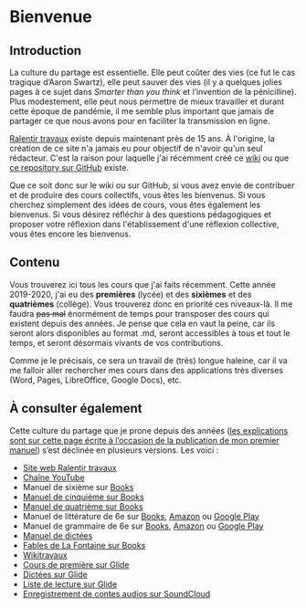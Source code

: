 # Bienvenue

## Introduction

La culture du partage est essentielle. Elle peut coûter des vies (ce fut le cas tragique d’Aaron Swartz), elle peut sauver des vies (il y a quelques jolies pages à ce sujet dans *Smarter than you think* et l’invention de la pénicilline). Plus modestement, elle peut nous permettre de mieux travailler et durant cette époque de pandémie, il me semble plus important que jamais de partager ce que nous avons pour en faciliter la transmission en ligne.

[Ralentir travaux](https://www.ralentirtravaux.com/) existe depuis maintenant près de 15 ans. À l'origine, la création de ce site n'a jamais eu pour objectif de n'avoir qu'un seul rédacteur. C'est la raison pour laquelle j'ai récemment créé ce [wiki](https://www.ralentirtravaux.com/w/index.php?title=Accueil) ou que [ce repository sur GitHub](https://github.com/YannHY/cours) existe.

Que ce soit donc sur le wiki ou sur GitHub, si vous avez envie de contribuer et de produire des cours collectifs, vous êtes les bienvenus. Si vous cherchez simplement des idées de cours, vous êtes également les bienvenus. Si vous désirez réfléchir à des questions pédagogiques et proposer votre réflexion dans l'établissement d'une réflexion collective, vous êtes encore les bienvenus.

## Contenu

Vous trouverez ici tous les cours que j'ai faits récemment. Cette année 2019-2020, j'ai eu des **premières** (lycée) et des **sixièmes** et des **quatrièmes** (collège). Vous trouverez donc en priorité ces niveaux-là. Il me faudra ~~pas mal~~ énormément de temps pour transposer des cours qui existent depuis des années. Je pense que cela en vaut la peine, car ils seront alors disponibles au format .md, seront accessibles à tous et tout le temps, et seront désormais vivants de vos contributions.

Comme je le précisais, ce sera un travail de (très) longue haleine, car il va me falloir aller rechercher mes cours dans des applications très diverses (Word, Pages, LibreOffice, Google Docs), etc.

## À consulter également

Cette culture du partage que je prone depuis des années ([les explications sont sur cette page écrite à l’occasion de la publication de mon premier manuel](https://www.ralentirtravaux.com/le_blog/un-manuel-libre-et-gratuit-pour-ipad/)) s’est déclinée en plusieurs versions. Les voici :

- [Site web Ralentir travaux](https://www.ralentirtravaux.com/)
- [Chaîne YouTube](https://www.youtube.com/user/smuuurff)
- Manuel de sixième sur [Books](https://books.apple.com/gb/book/manuel-de-sixi%C3%A8me/id690479845)
- [Manuel de cinquième sur Books](https://books.apple.com/gb/book/manuel-de-cinqui%C3%A8me/id936905845)
- [Manuel de quatrième sur Books](https://books.apple.com/gb/book/manuel-de-quatri%C3%A8me/id557577019)
- Manuel de littérature de 6e sur [Books](https://books.apple.com/gb/book/manuel-de-litt%C3%A9rature/id971833570), [Amazon](https://www.amazon.fr/Manuel-litt%C3%A9rature-Sixi%C3%A8me-Yann-Houry-ebook/dp/B00TVBJHQ2) ou [Google Play](https://play.google.com/store/books/details/Yann_Houry_Manuel_de_litt%C3%A9rature?id=ylvTBgAAQBAJ)
- Manuel de grammaire de 6e sur [Books](https://books.apple.com/gb/book/manuel-de-grammaire/id971835630), [Amazon](https://www.amazon.fr/Manuel-grammaire-Sixi%C3%A8me-Yann-Houry-ebook/dp/B00U1OL4XC) ou [Google Play](https://play.google.com/store/books/details/Yann_Houry_Manuel_de_Grammaire?id=Sz3TBgAAQBAJ)
- [Manuel de dictées](https://www.ralentirtravaux.com/manuels/dictees.php)
- [Fables de La Fontaine sur Books](https://books.apple.com/gb/book/les-fables-de-la-fontaine/id846577989)
- [Wikitravaux](https://www.ralentirtravaux.com/w/index.php?title=Accueil)
- [Cours de première sur Glide](https://courspremiere.glideapp.io)
- [Dictées sur Glide](https://dictees.glideapp.io/)
- [Liste de lecture sur Glide](https://lecture.glideapp.io/)
- [Enregistrement de contes audios sur SoundCloud](https://soundcloud.com/user-999818845)
